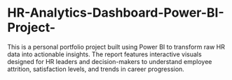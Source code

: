 # HR-Analytics-Dashboard-Power-BI-Project-
This is a personal portfolio project built using Power BI to transform raw HR data into actionable insights. The report features interactive visuals designed for HR leaders and decision-makers to understand employee attrition, satisfaction levels, and trends in career progression.
